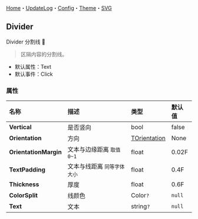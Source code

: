 ﻿[Home](../Home.md)・[UpdateLog](../UpdateLog.md)・[Config](../Config.md)・[Theme](../Theme.md)・[SVG](../SVG.md)

## Divider

Divider 分割线 👚

> 区隔内容的分割线。

- 默认属性：Text
- 默认事件：Click

### 属性

名称 | 描述 | 类型 | 默认值 |
:--|:--|:--|:--|
**Vertical** | 是否竖向 | bool | false |
**Orientation** | 方向 | [TOrientation](Enum#torientation) | None |
**OrientationMargin** | 文本与边缘距离 `取值 0~1` | float | 0.02F |
**TextPadding** | 文本与线距离 `同等字体大小` | float | 0.4F |
**Thickness** | 厚度 | float | 0.6F |
**ColorSplit** | 线颜色 | Color`?` | `null` |
**Text** | 文本 | string`?` | `null` |